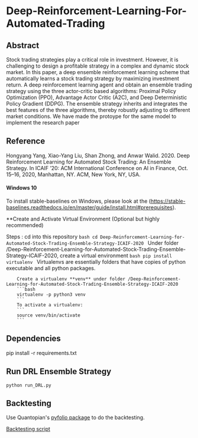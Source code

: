 # Deep-Reinforcement-Learning-For-Automated-Trading

## Abstract
Stock trading strategies play a critical role in investment. However, it is challenging to design a profitable strategy in a complex and dynamic stock market. In this paper, a deep ensemble reinforcement learning scheme that automatically learns a stock trading strategy by maximizing investment return. A deep reinforcement learning agent and obtain an ensemble trading strategy using the three actor-critic based algorithms: Proximal Policy Optimization (PPO), Advantage Actor Critic (A2C), and Deep Deterministic Policy Gradient (DDPG). The ensemble strategy inherits and integrates the best features of the three algorithms, thereby robustly adjusting to different market conditions. We have made the protoype for the same model to implement the research paper


## Reference
Hongyang Yang, Xiao-Yang Liu, Shan Zhong, and Anwar Walid. 2020. Deep Reinforcement Learning for Automated Stock Trading: An Ensemble Strategy. In ICAIF ’20: ACM International Conference on AI in Finance, Oct. 15–16, 2020, Manhattan, NY. ACM, New York, NY, USA.

#### Windows 10

To install stable-baselines on Windows, please look at the (https://stable-baselines.readthedocs.io/en/master/guide/install.html#prerequisites).
    
**Create and Activate Virtual Environment (Optional but highly recommended)

Steps :
        cd into this repository
        ```bash
        cd Deep-Reinforcement-Learning-for-Automated-Stock-Trading-Ensemble-Strategy-ICAIF-2020
        ```
        Under folder /Deep-Reinforcement-Learning-for-Automated-Stock-Trading-Ensemble-Strategy-ICAIF-2020, create a virtual environment
        ```bash
        pip install virtualenv
        ```
        Virtualenvs are essentially folders that have copies of python executable and all python packages. 

        Create a virtualenv **venv** under folder /Deep-Reinforcement-Learning-for-Automated-Stock-Trading-Ensemble-Strategy-ICAIF-2020
        ```bash
        virtualenv -p python3 venv
        ```
        To activate a virtualenv:
        ```
        source venv/bin/activate
        ```
## Dependencies
pip install -r requirements.txt

## Run DRL Ensemble Strategy
```shell
python run_DRL.py
```
## Backtesting

Use Quantopian's [pyfolio package](https://github.com/quantopian/pyfolio) to do the backtesting.

[Backtesting script](backtesting.ipynb)

